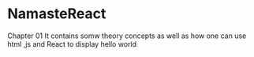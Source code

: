# NamasteReact

Chapter 01
It contains somw theory concepts as well as how one can use html ,js and React to display hello world
